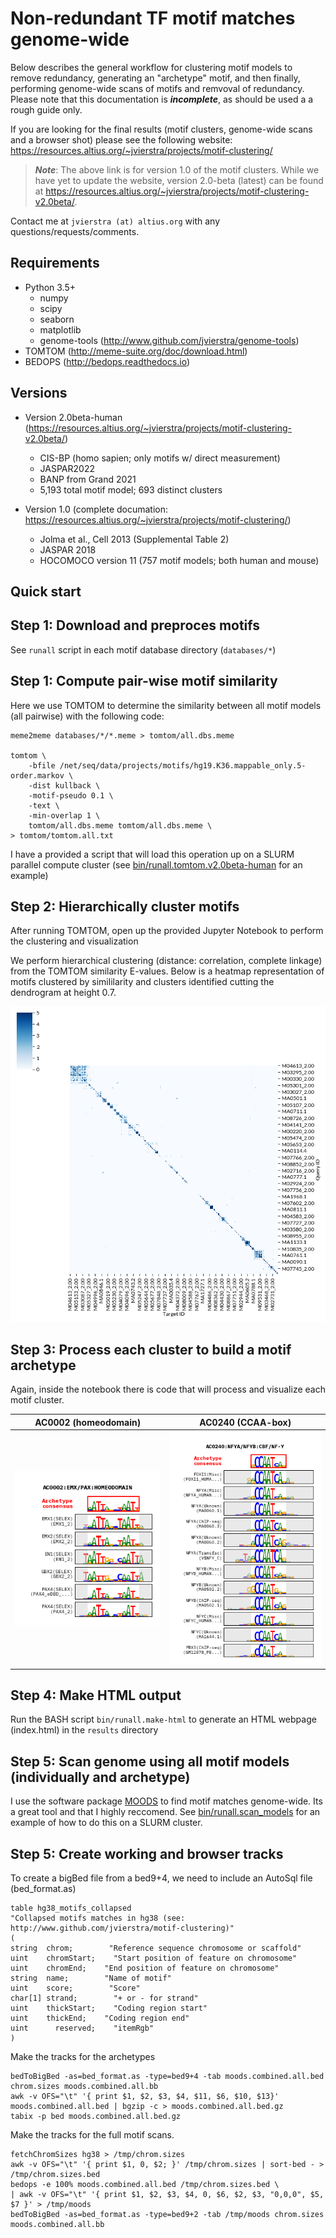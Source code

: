 # Non-redundant TF motif matches genome-wide

Below describes the general workflow for clustering motif models to remove redundancy, generating an "archetype" motif, and then finally, performing genome-wide scans of motifs and remvoval of redundancy.
Please note that this documentation is  ***incomplete***, as should be used a a rough guide only.

If you are looking for the final results (motif clusters, genome-wide scans and a browser shot) please see the following website:
https://resources.altius.org/~jvierstra/projects/motif-clustering/

> ***Note***: The above link is for version 1.0 of the motif clusters. While we have yet to update the website, version 2.0-beta (latest) can be found at https://resources.altius.org/~jvierstra/projects/motif-clustering-v2.0beta/.

Contact me at ```jvierstra (at) altius.org``` with any questions/requests/comments.

## Requirements

- Python 3.5+
  - numpy
  - scipy
  - seaborn
  - matplotlib
  - genome-tools (http://www.github.com/jvierstra/genome-tools)
- TOMTOM (http://meme-suite.org/doc/download.html)
- BEDOPS (http://bedops.readthedocs.io)

## Versions

- Version 2.0beta-human (https://resources.altius.org/~jvierstra/projects/motif-clustering-v2.0beta/)
  - CIS-BP (homo sapien; only motifs w/ direct measurement)
  - JASPAR2022
  - BANP from Grand 2021
  - 5,193 total motif model; 693 distinct clusters

- Version 1.0 (complete documation: https://resources.altius.org/~jvierstra/projects/motif-clustering/)
  - Jolma et al., Cell 2013 (Supplemental Table 2) 
  - JASPAR 2018
  - HOCOMOCO version 11 (757 motif models; both human and mouse)

## Quick start

## Step 1: Download and preproces motifs

See `runall` script in each motif database directory (`databases/*`)

## Step 1: Compute pair-wise motif similarity

Here we use TOMTOM to determine the similarity between all motif models (all pairwise) with the following code:

```
meme2meme databases/*/*.meme > tomtom/all.dbs.meme

tomtom \
	-bfile /net/seq/data/projects/motifs/hg19.K36.mappable_only.5-order.markov \
	-dist kullback \
	-motif-pseudo 0.1 \
	-text \
	-min-overlap 1 \
	tomtom/all.dbs.meme tomtom/all.dbs.meme \
> tomtom/tomtom.all.txt
```

I have a provided a script that will load this operation up on a SLURM parallel compute cluster (see [bin/runall.tomtom.v2.0beta-human](bin/runall.tomtom.v2.0beta-human) for an example)

## Step 2: Hierarchically cluster motifs

After running TOMTOM, open up the provided Jupyter Notebook to perform the clustering and visualization

We perform hierarchical clustering (distance: correlation, complete linkage) from the TOMTOM similarity E-values. Below is a heatmap representation of motifs clustered by simililarity and clusters identified cutting the dendrogram at height 0.7.

![Clustered heatmap cut at height 0.7](docs/heatmap.png)

## Step 3: Process each cluster to build a motif archetype

Again, inside the notebook there is code that will process and visualize each motif cluster. 


AC0002 (homeodomain)|  AC0240 (CCAA-box)
:-------------------------:|:-------------------------:
![AC0002](docs/AC0002.png)| ![AC0240](docs/AC0240.png)

## Step 4: Make HTML output

Run the BASH script `bin/runall.make-html` to generate an HTML webpage (index.html) in the `results` directory

## Step 5: Scan genome using all motif models (individually and archetype)

I use the software package [MOODS](https://github.com/jhkorhonen/MOODS) to find motif matches genome-wide. Its a great tool and that I highly reccomend.
See [bin/runall.scan_models](bin/runall.scan_models) for an example of how to do this on a SLURM cluster.


## Step 5: Create working and browser tracks

To create a bigBed file from a bed9+4, we need to include an AutoSql file (bed_format.as)
```
table hg38_motifs_collapsed
"Collapsed motifs matches in hg38 (see: http://www.github.com/jvierstra/motif-clustering)"
(
string  chrom;        "Reference sequence chromosome or scaffold"
uint    chromStart;    "Start position of feature on chromosome"
uint    chromEnd;    "End position of feature on chromosome"
string  name;        "Name of motif"
uint    score;        "Score"
char[1] strand;        "+ or - for strand"
uint    thickStart;    "Coding region start"
uint    thickEnd;    "Coding region end"
uint      reserved;    "itemRgb"
)
```
Make the tracks for the archetypes

```
bedToBigBed -as=bed_format.as -type=bed9+4 -tab moods.combined.all.bed chrom.sizes moods.combined.all.bb
awk -v OFS="\t" '{ print $1, $2, $3, $4, $11, $6, $10, $13}' moods.combined.all.bed | bgzip -c > moods.combined.all.bed.gz
tabix -p bed moods.combined.all.bed.gz
```
Make the tracks for the full motif scans.
```
fetchChromSizes hg38 > /tmp/chrom.sizes
awk -v OFS="\t" '{ print $1, 0, $2; }' /tmp/chrom.sizes | sort-bed - > /tmp/chrom.sizes.bed
bedops -e 100% moods.combined.all.bed /tmp/chrom.sizes.bed \
| awk -v OFS="\t" '{ print $1, $2, $3, $4, 0, $6, $2, $3, "0,0,0", $5, $7 }' > /tmp/moods
bedToBigBed -as=bed_format.as -type=bed9+2 -tab /tmp/moods chrom.sizes moods.combined.all.bb

```
